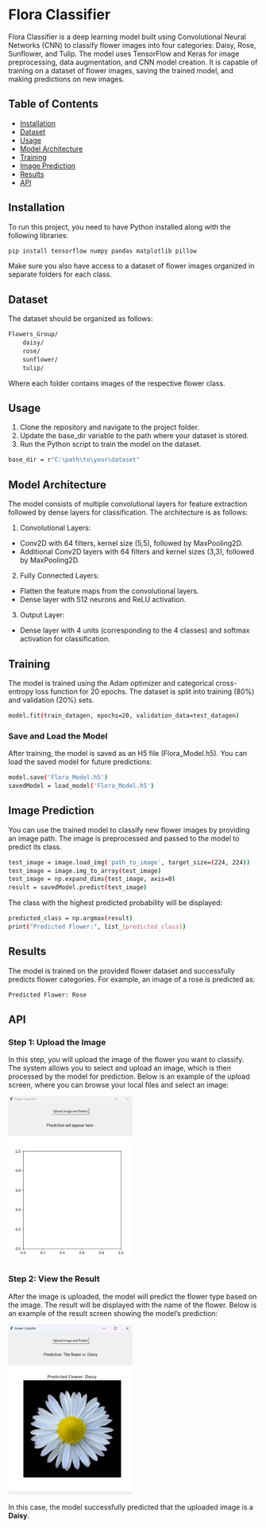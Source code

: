 # Flora Classifier

Flora Classifier is a deep learning model built using Convolutional Neural Networks (CNN) to classify flower images into four categories: Daisy, Rose, Sunflower, and Tulip. The model uses TensorFlow and Keras for image preprocessing, data augmentation, and CNN model creation. It is capable of training on a dataset of flower images, saving the trained model, and making predictions on new images.

## Table of Contents
- [Installation](#installation)
- [Dataset](#dataset)
- [Usage](#usage)
- [Model Architecture](#model-architecture)
- [Training](#training)
- [Image Prediction](#image-prediction)
- [Results](#results)
- [API](#api)

## Installation

To run this project, you need to have Python installed along with the following libraries:

```bash
pip install tensorflow numpy pandas matplotlib pillow
```
Make sure you also have access to a dataset of flower images organized in separate folders for each class.

## Dataset
The dataset should be organized as follows:
```bash
Flowers_Group/
    daisy/
    rose/
    sunflower/
    tulip/
```
Where each folder contains images of the respective flower class.

## Usage
1. Clone the repository and navigate to the project folder.
2. Update the base_dir variable to the path where your dataset is stored.
3. Run the Python script to train the model on the dataset.
```bash
base_dir = r"C:\path\to\your\dataset"
```
## Model Architecture
The model consists of multiple convolutional layers for feature extraction followed by dense layers for classification. The architecture is as follows:
1. Convolutional Layers:
  - Conv2D with 64 filters, kernel size (5,5), followed by MaxPooling2D.
  - Additional Conv2D layers with 64 filters and kernel sizes (3,3), followed by MaxPooling2D.

2. Fully Connected Layers:
  - Flatten the feature maps from the convolutional layers.
  - Dense layer with 512 neurons and ReLU activation.

3. Output Layer:
  - Dense layer with 4 units (corresponding to the 4 classes) and softmax activation for classification.
## Training
The model is trained using the Adam optimizer and categorical cross-entropy loss function for 20 epochs. The dataset is split into training (80%) and validation (20%) sets.
```bash
model.fit(train_datagen, epochs=20, validation_data=test_datagen)
```
### Save and Load the Model
After training, the model is saved as an H5 file (Flora_Model.h5). You can load the saved model for future predictions:
```bash
model.save('Flora_Model.h5')
savedModel = load_model('Flora_Model.h5')
```
## Image Prediction
You can use the trained model to classify new flower images by providing an image path. The image is preprocessed and passed to the model to predict its class.
```bash
test_image = image.load_img('path_to_image', target_size=(224, 224))
test_image = image.img_to_array(test_image)
test_image = np.expand_dims(test_image, axis=0)
result = savedModel.predict(test_image)
```
The class with the highest predicted probability will be displayed:
```bash
predicted_class = np.argmax(result)
print("Predicted Flower:", list_[predicted_class])
```
## Results
The model is trained on the provided flower dataset and successfully predicts flower categories. For example, an image of a rose is predicted as:
```bash
Predicted Flower: Rose
```
## API
### Step 1: Upload the Image
In this step, you will upload the image of the flower you want to classify. The system allows you to select and upload an image, which is then processed by the model for prediction. Below is an example of the upload screen, where you can browse your local files and select an image:

<img src="images/Screenshot_1.png" alt="First Image" width="250" />

### Step 2: View the Result
After the image is uploaded, the model will predict the flower type based on the image. The result will be displayed with the name of the flower. Below is an example of the result screen showing the model’s prediction:

<img src="images/Screenshot_2.png" alt="Second Image" width="250" />

In this case, the model successfully predicted that the uploaded image is a **Daisy**.


